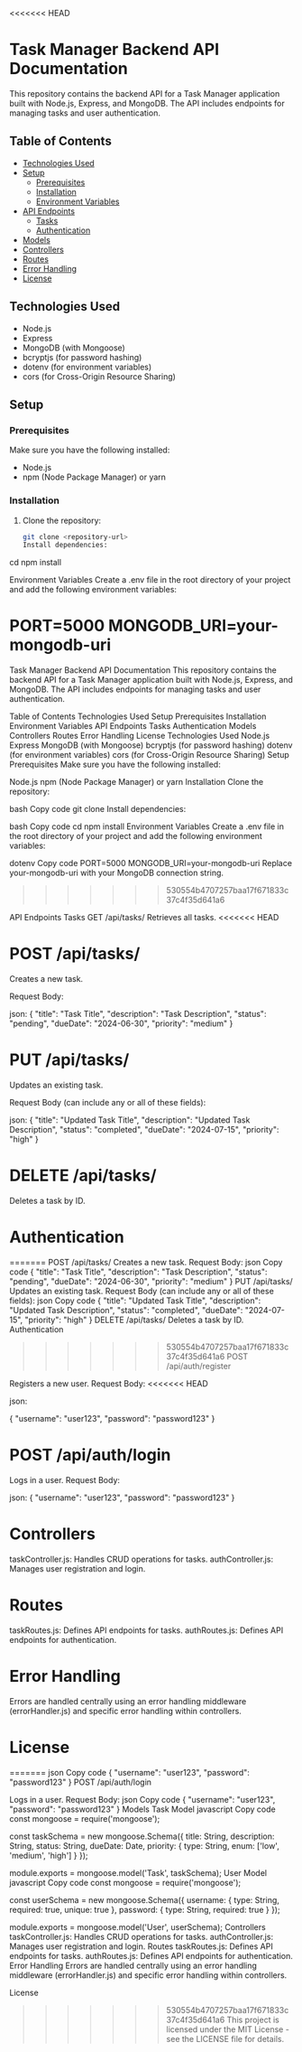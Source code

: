 <<<<<<< HEAD
# Task Manager Backend API Documentation

This repository contains the backend API for a Task Manager application built with Node.js, Express, and MongoDB. The API includes endpoints for managing tasks and user authentication.

## Table of Contents

- [Technologies Used](#technologies-used)
- [Setup](#setup)
  - [Prerequisites](#prerequisites)
  - [Installation](#installation)
  - [Environment Variables](#environment-variables)
- [API Endpoints](#api-endpoints)
  - [Tasks](#tasks)
  - [Authentication](#authentication)
- [Models](#models)
- [Controllers](#controllers)
- [Routes](#routes)
- [Error Handling](#error-handling)
- [License](#license)

## Technologies Used

- Node.js
- Express
- MongoDB (with Mongoose)
- bcryptjs (for password hashing)
- dotenv (for environment variables)
- cors (for Cross-Origin Resource Sharing)

## Setup

### Prerequisites

Make sure you have the following installed:

- Node.js
- npm (Node Package Manager) or yarn

### Installation

1. Clone the repository:

   ```bash
   git clone <repository-url>
   Install dependencies:
   ```

cd <project-folder>
npm install

Environment Variables
Create a .env file in the root directory of your project and add the following environment variables:

PORT=5000
MONGODB_URI=your-mongodb-uri
=======
Task Manager Backend API Documentation
This repository contains the backend API for a Task Manager application built with Node.js, Express, and MongoDB. The API includes endpoints for managing tasks and user authentication.

Table of Contents
Technologies Used
Setup
Prerequisites
Installation
Environment Variables
API Endpoints
Tasks
Authentication
Models
Controllers
Routes
Error Handling
License
Technologies Used
Node.js
Express
MongoDB (with Mongoose)
bcryptjs (for password hashing)
dotenv (for environment variables)
cors (for Cross-Origin Resource Sharing)
Setup
Prerequisites
Make sure you have the following installed:

Node.js
npm (Node Package Manager) or yarn
Installation
Clone the repository:

bash
Copy code
git clone <repository-url>
Install dependencies:

bash
Copy code
cd <project-folder>
npm install
Environment Variables
Create a .env file in the root directory of your project and add the following environment variables:

dotenv
Copy code
PORT=5000
MONGODB_URI=your-mongodb-uri
Replace your-mongodb-uri with your MongoDB connection string.
>>>>>>> 530554b4707257baa17f671833c37c4f35d641a6

API Endpoints
Tasks
GET /api/tasks/
Retrieves all tasks.
<<<<<<< HEAD

# POST /api/tasks/

Creates a new task.

Request Body:

json:
{
"title": "Task Title",
"description": "Task Description",
"status": "pending",
"dueDate": "2024-06-30",
"priority": "medium"
}

# PUT /api/tasks/

Updates an existing task.

Request Body (can include any or all of these fields):

json:
{
"title": "Updated Task Title",
"description": "Updated Task Description",
"status": "completed",
"dueDate": "2024-07-15",
"priority": "high"
}

# DELETE /api/tasks/

Deletes a task by ID.

# Authentication

=======
POST /api/tasks/
Creates a new task.
Request Body:
json
Copy code
{
  "title": "Task Title",
  "description": "Task Description",
  "status": "pending",
  "dueDate": "2024-06-30",
  "priority": "medium"
}
PUT /api/tasks/
Updates an existing task.
Request Body (can include any or all of these fields):
json
Copy code
{
  "title": "Updated Task Title",
  "description": "Updated Task Description",
  "status": "completed",
  "dueDate": "2024-07-15",
  "priority": "high"
}
DELETE /api/tasks/
Deletes a task by ID.
Authentication
>>>>>>> 530554b4707257baa17f671833c37c4f35d641a6
POST /api/auth/register

Registers a new user.
Request Body:
<<<<<<< HEAD

json:

{
"username": "user123",
"password": "password123"
}

# POST /api/auth/login

Logs in a user.
Request Body:

json:
{
"username": "user123",
"password": "password123"
}

# Controllers

taskController.js: Handles CRUD operations for tasks.
authController.js: Manages user registration and login.

# Routes

taskRoutes.js: Defines API endpoints for tasks.
authRoutes.js: Defines API endpoints for authentication.

# Error Handling

Errors are handled centrally using an error handling middleware (errorHandler.js) and specific error handling within controllers.

# License

=======
json
Copy code
{
  "username": "user123",
  "password": "password123"
}
POST /api/auth/login

Logs in a user.
Request Body:
json
Copy code
{
  "username": "user123",
  "password": "password123"
}
Models
Task Model
javascript
Copy code
const mongoose = require('mongoose');

const taskSchema = new mongoose.Schema({
    title: String,
    description: String,
    status: String,
    dueDate: Date,
    priority: {
        type: String,
        enum: ['low', 'medium', 'high']
    }
});

module.exports = mongoose.model('Task', taskSchema);
User Model
javascript
Copy code
const mongoose = require('mongoose');

const userSchema = new mongoose.Schema({
    username: {
        type: String,
        required: true,
        unique: true
    },
    password: {
        type: String,
        required: true
    }
});

module.exports = mongoose.model('User', userSchema);
Controllers
taskController.js: Handles CRUD operations for tasks.
authController.js: Manages user registration and login.
Routes
taskRoutes.js: Defines API endpoints for tasks.
authRoutes.js: Defines API endpoints for authentication.
Error Handling
Errors are handled centrally using an error handling middleware (errorHandler.js) and specific error handling within controllers.

License
>>>>>>> 530554b4707257baa17f671833c37c4f35d641a6
This project is licensed under the MIT License - see the LICENSE file for details.
